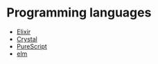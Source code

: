 # Programming languages

* [Elixir](http://elixir-lang.org/)
* [Crystal](https://crystal-lang.org/)
* [PureScript](http://www.purescript.org/)
* [elm](http://elm-lang.org/)
